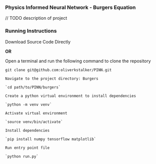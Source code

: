 ### Physics Informed Neural Network - Burgers Equation
// TODO description of project

### Running Instructions

Download Source Code Directly

__OR__

Open a terminal and run the following command to clone the repository

```git clone git@github.com:oliverkstalker/PINN.git```
```
Navigate to the project directory: Burgers

`cd path/to/PINN/burgers`

Create a python virtual environment to install dependencies

`python -m venv venv`

Activate virtual environment

`source venv/bin/activate`

Install dependencies

`pip install numpy tensorflow matplotlib`

Run entry point file

`python run.py`

